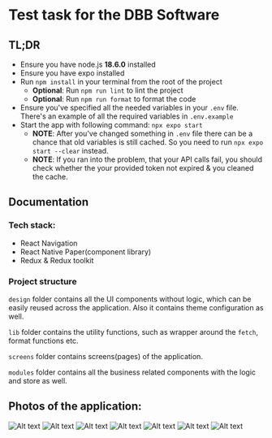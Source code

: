 # Test task for the DBB Software

## TL;DR

- Ensure you have node.js **18.6.0** installed
- Ensure you have expo installed
- Run `npm install` in your terminal from the root of the project
  - **Optional**: Run `npm run lint` to lint the project
  - **Optional**: Run `npm run format` to format the code
- Ensure you've specified all the needed variables in your `.env` file. There's an example of all the required variables in `.env.example`
- Start the app with following command: `npx expo start`
  - **NOTE**: After you've changed something in `.env` file there can be a chance that old variables is still cached. So you need to run `npx expo start --clear` instead.
  - **NOTE**: If you ran into the problem, that your API calls fail, you should check whether the your provided token not expired & you cleaned the cache.

## Documentation

### Tech stack:

- React Navigation
- React Native Paper(component library)
- Redux & Redux toolkit

### Project structure

`design` folder contains all the UI components without logic, which can be easily reused across the application. Also it contains theme configuration as well.

`lib` folder contains the utility functions, such as wrapper around the `fetch`, format functions etc.

`screens` folder contains screens(pages) of the application.

`modules` folder contains all the business related components with the logic and store as well.

## Photos of the application:

![Alt text](assets/screens/1.png)
![Alt text](assets/screens/2.png)
![Alt text](assets/screens/3.png)
![Alt text](assets/screens/4.png)
![Alt text](assets/screens/5.png)
![Alt text](assets/screens/6.png)
![Alt text](assets/screens/7.png)
